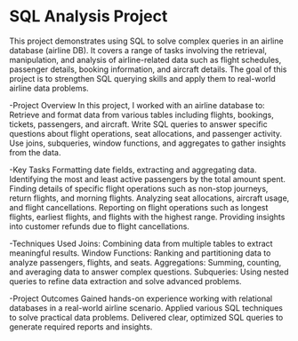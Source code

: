 # SQL Analysis Project

This project demonstrates using SQL to solve complex queries in an airline database (airline DB). It covers a range of tasks involving the retrieval, manipulation, and analysis of airline-related data such as flight schedules, passenger details, booking information, and aircraft details. The goal of this project is to strengthen SQL querying skills and apply them to real-world airline data problems.

-Project Overview In this project, I worked with an airline database to: Retrieve and format data from various tables including flights, bookings, tickets, passengers, and aircraft. Write SQL queries to answer specific questions about flight operations, seat allocations, and passenger activity. Use joins, subqueries, window functions, and aggregates to gather insights from the data.

-Key Tasks Formatting date fields, extracting and aggregating data. Identifying the most and least active passengers by the total amount spent. Finding details of specific flight operations such as non-stop journeys, return flights, and morning flights. Analyzing seat allocations, aircraft usage, and flight cancellations. Reporting on flight operations such as longest flights, earliest flights, and flights with the highest range. Providing insights into customer refunds due to flight cancellations.

-Techniques Used Joins: Combining data from multiple tables to extract meaningful results. Window Functions: Ranking and partitioning data to analyze passengers, flights, and seats. Aggregations: Summing, counting, and averaging data to answer complex questions. Subqueries: Using nested queries to refine data extraction and solve advanced problems.

-Project Outcomes Gained hands-on experience working with relational databases in a real-world airline scenario. Applied various SQL techniques to solve practical data problems. Delivered clear, optimized SQL queries to generate required reports and insights.
